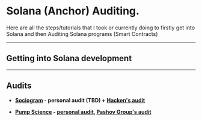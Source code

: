# Solana (Anchor) Auditing.

Here are all the steps/tutorials that I took or currently doing to firstly get into Solana and then Auditing Solana programs (Smart Contracts)

---

## Getting into Solana development


---

## Audits

* **[Sociogram](https://sociogram.org/) - personal audit (TBD) + [Hacken's audit]()**

* **[Pump Science](https://pumpscience.gitbook.io/pump.science) - [personal audit](), [Pashov Group's audit]()**
